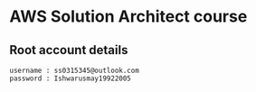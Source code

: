 # AWS Solution Architect course

## Root account details
    username : ss0315345@outlook.com
    password : Ishwarusmay19922005